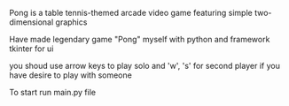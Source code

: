 Pong is a table tennis-themed arcade video game featuring simple two-dimensional graphics

Have made legendary game "Pong" myself with python and framework tkinter for ui 

you shoud use arrow keys to play solo and 'w', 's' for second player if you have desire to play with someone

To start run main.py file
 
 
